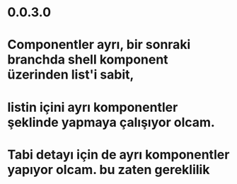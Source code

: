 # 0.0.3.0

# Componentler ayrı, bir sonraki branchda shell komponent üzerinden list'i sabit,
# listin içini ayrı komponentler şeklinde yapmaya çalışıyor olcam.
# Tabi detayı için de ayrı komponentler yapıyor olcam. bu zaten gereklilik